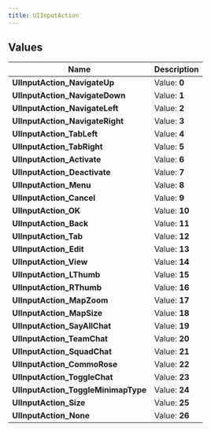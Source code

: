 ```yaml
---
title: UIInputAction
---
```


## Values

| Name | Description |
| ---- | ----------- |
| **UIInputAction\_NavigateUp** | Value: **0** |
| **UIInputAction\_NavigateDown** | Value: **1** |
| **UIInputAction\_NavigateLeft** | Value: **2** |
| **UIInputAction\_NavigateRight** | Value: **3** |
| **UIInputAction\_TabLeft** | Value: **4** |
| **UIInputAction\_TabRight** | Value: **5** |
| **UIInputAction\_Activate** | Value: **6** |
| **UIInputAction\_Deactivate** | Value: **7** |
| **UIInputAction\_Menu** | Value: **8** |
| **UIInputAction\_Cancel** | Value: **9** |
| **UIInputAction\_OK** | Value: **10** |
| **UIInputAction\_Back** | Value: **11** |
| **UIInputAction\_Tab** | Value: **12** |
| **UIInputAction\_Edit** | Value: **13** |
| **UIInputAction\_View** | Value: **14** |
| **UIInputAction\_LThumb** | Value: **15** |
| **UIInputAction\_RThumb** | Value: **16** |
| **UIInputAction\_MapZoom** | Value: **17** |
| **UIInputAction\_MapSize** | Value: **18** |
| **UIInputAction\_SayAllChat** | Value: **19** |
| **UIInputAction\_TeamChat** | Value: **20** |
| **UIInputAction\_SquadChat** | Value: **21** |
| **UIInputAction\_CommoRose** | Value: **22** |
| **UIInputAction\_ToggleChat** | Value: **23** |
| **UIInputAction\_ToggleMinimapType** | Value: **24** |
| **UIInputAction\_Size** | Value: **25** |
| **UIInputAction\_None** | Value: **26** |


